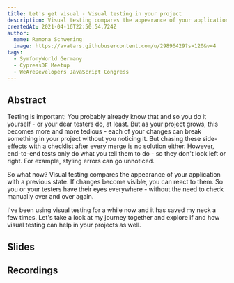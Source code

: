 ```yaml
---
title: Let's get visual - Visual testing in your project
description: Visual testing compares the appearance of your application with a previous state.
createdAt: 2021-04-16T22:50:54.724Z
author:
  name: Ramona Schwering
  image: https://avatars.githubusercontent.com/u/29896429?s=120&v=4
tags:
  - SymfonyWorld Germany
  - CypressDE Meetup
  - WeAreDevelopers JavaScript Congress
---
```


## Abstract

Testing is important: You probably already know that and so you do it yourself - or your dear testers do, at least. But as your project grows, this becomes more and more tedious - each of your changes can break something in your project without you noticing it. But chasing these side-effects with a checklist after every merge is no solution either. However, end-to-end tests only do what you tell them to do - so they don't look left or right. For example, styling errors can go unnoticed.

So what now? Visual testing compares the appearance of your application with a previous state. If changes become visible, you can react to them. So you or your testers have their eyes everywhere - without the need to check manually over and over again.

I've been using visual testing for a while now and it has saved my neck a few times. Let's take a look at my journey together and explore if and how visual testing can help in your projects as well.

## Slides

<media-grid :media="[{
name: 'Folien',
description: 'These are slides in german language.',
url: 'https://speakerdeck.com/leichteckig/lets-get-visual-visuelles-testing-in-deinem-symfony-projekt'
},{
name: 'Slides',
description: 'These is the english version of the slides.',
url: 'https://speakerdeck.com/leichteckig/lets-get-visual-visual-testing-in-your-project'
} ]"></media-grid>

## Recordings

<media-grid :media="[{
name: 'JavaScript Congress\' 21',
url: 'https://www.wearedevelopers.com/en/videos/let-s-get-visual-visual-testing-in-your-project'
}]"></media-grid>

